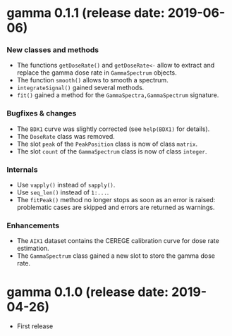 




<!-- NEWS.md is generated from NEWS.Rmd. Please edit that file -->

<!-- # gamma 0.1.0.9004 (2019-06-06) -->

# gamma 0.1.1 (release date: 2019-06-06)

### New classes and methods

  - The functions `getDoseRate()` and `getDoseRate<-` allow to extract
    and replace the gamma dose rate in `GammaSpectrum` objects.
  - The function `smooth()` allows to smooth a spectrum.
  - `integrateSignal()` gained several methods.
  - `fit()` gained a method for the `GammaSpectra,GammaSpectrum`
    signature.

### Bugfixes & changes

  - The `BDX1` curve was slightly corrected (see `help(BDX1)` for
    details).
  - The `DoseRate` class was removed.
  - The slot `peak` of the `PeakPosition` class is now of class
    `matrix`.
  - The slot `count` of the `GammaSpectrum` class is now of class
    `integer`.

### Internals

  - Use `vapply()` instead of `sapply()`.
  - Use `seq_len()` instead of `1:...`.
  - The `fitPeak()` method no longer stops as soon as an error is
    raised: problematic cases are skipped and errors are returned as
    warnings.

### Enhancements

  - The `AIX1` dataset contains the CEREGE calibration curve for dose
    rate estimation.
  - The `GammaSpectrum` class gained a new slot to store the gamma dose
    rate.

# gamma 0.1.0 (release date: 2019-04-26)

  - First release
